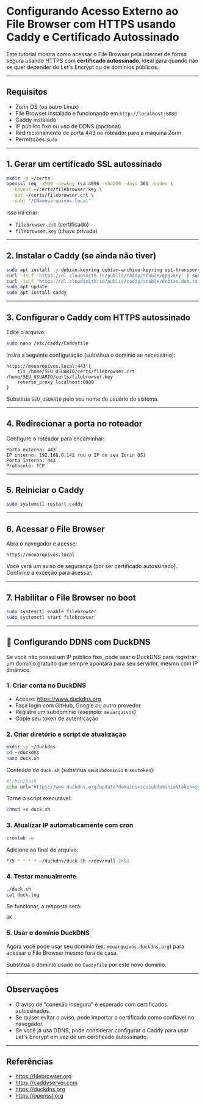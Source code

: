 # Configurando Acesso Externo ao File Browser com HTTPS usando Caddy e Certificado Autossinado

Este tutorial mostra como acessar o File Browser pela internet de forma segura usando HTTPS com **certificado autossinado**, ideal para quando não se quer depender do Let's Encrypt ou de domínios públicos.

---

## Requisitos

- Zorin OS (ou outro Linux)
- File Browser instalado e funcionando em `http://localhost:8080`
- Caddy instalado
- IP público fixo ou uso de DDNS (opcional)
- Redirecionamento de porta 443 no roteador para a máquina Zorin
- Permissões `sudo`

---

## 1. Gerar um certificado SSL autossinado

```bash
mkdir -p ~/certs
openssl req -x509 -newkey rsa:4096 -sha256 -days 365 -nodes \
  -keyout ~/certs/filebrowser.key \
  -out ~/certs/filebrowser.crt \
  -subj "/CN=meuarquivos.local"
```

Isso irá criar:
- `filebrowser.crt` (certificado)
- `filebrowser.key` (chave privada)

---

## 2. Instalar o Caddy (se ainda não tiver)

```bash
sudo apt install -y debian-keyring debian-archive-keyring apt-transport-https
curl -1sLf 'https://dl.cloudsmith.io/public/caddy/stable/gpg.key' | sudo gpg --dearmor -o /usr/share/keyrings/caddy-archive-keyring.gpg
curl -1sLf 'https://dl.cloudsmith.io/public/caddy/stable/debian.deb.txt' | sudo tee /etc/apt/sources.list.d/caddy-stable.list
sudo apt update
sudo apt install caddy
```

---

## 3. Configurar o Caddy com HTTPS autossinado

Edite o arquivo:

```bash
sudo nano /etc/caddy/Caddyfile
```

Insira a seguinte configuração (substitua o domínio se necessário):

```caddy
https://meuarquivos.local:443 {
    tls /home/SEU_USUARIO/certs/filebrowser.crt /home/SEU_USUARIO/certs/filebrowser.key
    reverse_proxy localhost:8080
}
```

Substitua `SEU_USUARIO` pelo seu nome de usuário do sistema.

---

## 4. Redirecionar a porta no roteador

Configure o roteador para encaminhar:

```
Porta externa: 443
IP interno: 192.168.0.142 (ou o IP do seu Zorin OS)
Porta interna: 443
Protocolo: TCP
```

---

## 5. Reiniciar o Caddy

```bash
sudo systemctl restart caddy
```

---

## 6. Acessar o File Browser

Abra o navegador e acesse:

```
https://meuarquivos.local
```

Você verá um aviso de segurança (por ser certificado autossinado). Confirme a exceção para acessar.

---

## 7. Habilitar o File Browser no boot

```bash
sudo systemctl enable filebrowser
sudo systemctl start filebrowser
```

---

## 🦆 Configurando DDNS com DuckDNS

Se você não possui um IP público fixo, pode usar o DuckDNS para registrar um domínio gratuito que sempre apontará para seu servidor, mesmo com IP dinâmico.

### 1. Criar conta no DuckDNS

- Acesse: https://www.duckdns.org
- Faça login com GitHub, Google ou outro provedor
- Registre um subdomínio (exemplo: `meuarquivos`)
- Copie seu token de autenticação

### 2. Criar diretório e script de atualização

```bash
mkdir -p ~/duckdns
cd ~/duckdns
nano duck.sh
```

Conteúdo do `duck.sh` (substitua `seusubdominio` e `seutoken`):

```bash
#!/bin/bash
echo url="https://www.duckdns.org/update?domains=seusubdominio&token=seutoken&ip=" | curl -k -o ~/duckdns/duck.log -K -
```

Torne o script executável:

```bash
chmod +x duck.sh
```

### 3. Atualizar IP automaticamente com cron

```bash
crontab -e
```

Adicione ao final do arquivo:

```bash
*/5 * * * * ~/duckdns/duck.sh >/dev/null 2>&1
```

### 4. Testar manualmente

```bash
./duck.sh
cat duck.log
```

Se funcionar, a resposta será:

```
OK
```

### 5. Usar o domínio DuckDNS

Agora você pode usar seu domínio (ex: `meuarquivos.duckdns.org`) para acessar o File Browser mesmo fora de casa.

Substitua o domínio usado no `Caddyfile` por este novo domínio.

---

## Observações

- O aviso de "conexão insegura" é esperado com certificados autossinados.
- Se quiser evitar o aviso, pode importar o certificado como confiável no navegador.
- Se você já usa DDNS, pode considerar configurar o Caddy para usar Let's Encrypt em vez de um certificado autossinado.

---

## Referências

- https://filebrowser.org
- https://caddyserver.com
- https://duckdns.org
- https://openssl.org

